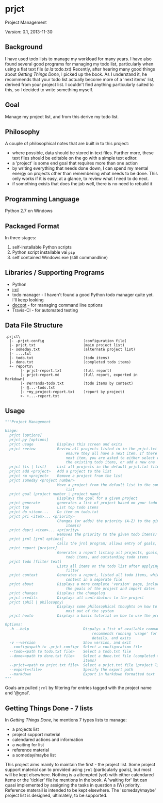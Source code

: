 # prjct

Project Management

*Version*: 0.1, 2013-11-30

## Background

I have used todo lists to manage my workload for many years. I have also found
several good programs for managing my todo list, particularly when using a flat
text file (*a la* todo.txt) Recently, after hearing many good things about
*Getting Things Done*, I picked up the book. As I understand it, he recommends
that your todo list actually become more of a 'next items' list, derived from
your project list. I couldn't find anything particularly suited to this, so I
decided to write something myself.

## Goal

Manage my project list, and from this derive my todo list.

## Philosophy

A couple of philosophical notes that are built in to this project:

* where possible, data should be stored in text files. Further more, these text
files should be editable on the go with a simple text editor.
* a 'project' is some end goal that requires more than one action
* by writing everything that needs done down, I can spend my mental energy on
projects other than remembering what needs to be done. This only works if it is
easy, at a glance, to review what I need to do next.
* if something exists that does the job well, there is no need to rebuild it

## Programming Language

Python 2.7 on Windows

## Packaged Format

In three stages:

1. self-installable Python scripts
2. Python script installable vai `pip`
3. self contained Windows exe (still commandline)

## Libraries / Supporting Programs

* Python
* [jrnl](https://github.com/maebert/jrnl)
* todo manager - I haven't found a good Python todo manager quite yet. I'll keep
looking
* [docopt](http://docopt.org/) - for managing command line options
* Travis-CI - for automated testing

## Data File Structure

```
.prjct\
  |- .prjct-config					(configuration file)
  |- prjct.txt						(main project list)
  |- someday.txt					(alternate project list)
  |- ....txt
  |- todo.txt						(todo items)
  |- done.txt						(completed todo items)
  +- reports\
       |- prjct-report.txt			(full report)
	   |- prjct-report.md			(full report, exported in Markdown)
	   |- @errands-todo.txt			(todo items by context)
	   |- @...-todo.txt
	   |- +my_project-report.txt	(report by project)
	   +- +...-report.txt
```
<!-- _ -->

## Usage
```python
"""Project Management

Usage:
  prjct [options]
  prjct.py [options]
  prjct usage			Displays this screen and exits
  prjct review			Review all projects listed in in the prjct.txt file to
							ensure they all have a next item. If there is no
							next item, you are asked to either select one of
							the existing todo items, or add a new one
  prjct (ls | list)		List all projects in the default prjct.txt file
  prjct add <project>	Add a project to the list
  prjct rm <project>	Remove a project from the list
  prjct someday <project number>
						Move a project from the default list to the someday
							list
  prjct goal (project number | project name)
						Displays the goal for a given project
  prjct generate		generates a list of project based on your todo list
  prjct top				List top todo items
  prjct do <item>...	Do item on todo.txt
  prjct pri <item>... <priority>
						Changes (or adds) the priority (A-Z) to the given todo
							item(s)
  prjct depri <item>... <priority>
						Removes the priority to the given todo item(s)
  prjct jrnl [jrnl options]
						calls the jrnl program; allows entry of goals, etc
  prjct report [project]
						Generates a report listing all projects, goals, done
							todo items, and outstanding todo items
  prjct todo [filter text]
						Lists all items on the todo list after applying the
							filter
  prjct context			Generates a report, listed all todo items, which each
							context in a separate file
  prjct about			Displays a more complete 'version' page, including
							the goals of the project and import dates
  prjct changes			Displays the changelog
  prjct credits			Displays all contributors to the project
  prjct (phil | philosophy)
						Displays some philosophical thoughts on how to get the
							most out of the system
  prjct howto			Displays a basic tutorial on how to use the program

Options:
  -h --help							Dispalys a list of available commands,
										recommends running 'usage' for more
										details, and exits
  -v --version						Show version, and exit
  --config=<path to .prjct-config>	Select a configuration file
  --todo=<path to todo.txt file>	Select a todo.txt file
  --done=<path to done.txt file>	Select a done.txt file (completed todo
									items)
  --prjct=<path to prjct.txt file>	Select a prjct.txt file (project list)
  --export=<file>					Specify the export path
  --markdown						Export in Markdown formatted text
"""
```

Goals are pulled `jrnl` by filtering for entries tagged with the project name
and '@goal'.

## Getting Things Done - 7 lists

In *Getting Things Done*, he mentions 7 types lists to manage:

* a projects list
* project support material
* calendared actions and information
* a waiting for list
* reference material
* a someday/maybe list

This project aims mainly to maintain the first - the project list. Some project
support material can to provided using `jrnl` (particularly goals), but most
will be kept elsewhere. Nothing is a attempted (yet) with either calendared
items or the 'tickler' file he mentions in the book. A 'waiting for' list can
quasi implemented by assigning the tasks in question a (W) priority. Reference
materail is intended to be kept elsewhere. The 'someday/maybe' project list
is designed, ultimately, to be supported.
